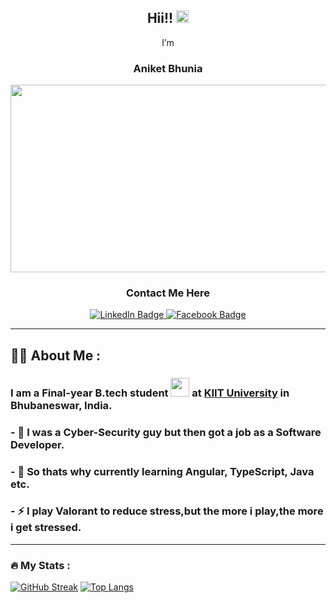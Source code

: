<div align= "center">
  <h2>
  Hii!!
  <img src="https://media.giphy.com/media/hvRJCLFzcasrR4ia7z/giphy.gif" width="20px"/>
</h2>
    <p>I’m <br><h3>Aniket Bhunia</h3></p> 
</div>
<div id="header" align="center">
  <img src="https://media.giphy.com/media/scZPhLqaVOM1qG4lT9/giphy.gif" width="600" height="300"/>
</div>
<div id="badges" align="center">
  <h3> Contact Me Here </h3>
  <a href="https://www.linkedin.com/in/aniket-bhunia-433120201/">
    <img src="https://img.shields.io/badge/LinkedIn-blue?style=for-the-badge&logo=linkedin&logoColor=white" alt="LinkedIn Badge"/>
  </a>
<!--   <a href="your-youtube-URL">
    <img src="https://img.shields.io/badge/YouTube-red?style=for-the-badge&logo=youtube&logoColor=white" alt="Youtube Badge"/>
  </a> -->
  <a href="https://www.facebook.com/aniket.bhunia.7315/">
    <img src="https://img.shields.io/badge/Facebook-red?style=for-the-badge&logo=facebook&logoColor=white" alt="Facebook Badge"/>
  </a>
  <br>
  <img src="https://komarev.com/ghpvc/?username=AniketBhunia" alt=""/>
</div>

<!-- <div align="center">
  <img src="https://media.giphy.com/media/RbDKaczqWovIugyJmW/giphy.gif" width="600" height="300"/>
</div> -->

---

## :woman_technologist: About Me :
### I am a Final-year B.tech student <img src="https://media.giphy.com/media/WUlplcMpOCEmTGBtBW/giphy.gif" width="30"> at <a href="https://kiit.ac.in/">KIIT University</a> in Bhubaneswar, India.
###   - 👀 I was a Cyber-Security guy but then got a job as a Software Developer.
###  - 🌱 So thats why currently learning Angular, TypeScript, Java etc. 
###   - ⚡ I play Valorant to reduce stress,but the more i play,the more i get stressed.

---

### :fire: My Stats :
[![GitHub Streak](https://streak-stats.demolab.com/?user=AniketBhunia&theme=dark)](https://git.io/streak-stats)
[![Top Langs](https://github-readme-stats.vercel.app/api/top-langs/?username=AniketBhunia&layout=compact&theme=vision-friendly-dark)](https://github.com/anuraghazra/github-readme-stats)

<!---
AniketBhunia/AniketBhunia is a ✨ special ✨ repository because its `README.md` (this file) appears on your GitHub profile.
You can click the Preview link to take a look at your changes.
--->
